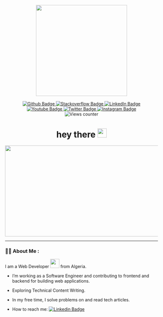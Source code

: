 <div id="header" align="center" >
    <div>
        <img src="https://media.giphy.com/media/R03zWv5p1oNSQd91EP/giphy.gif" width="300"/>
    </div >
    <br>
    <a href="https://github.com/abderrahmanebennaceur">
        <img src="https://img.shields.io/badge/Github-black?style=for-the-badge&logo=github&logoColor=white" alt="Github Badge"/>
    </a>
    <a href="#">
        <img src="https://img.shields.io/badge/Stackoverflow-orange?style=for-the-badge&logo=stackoverflow&logoColor=white" alt="Stackoverflow Badge"/>
    </a>
    <a href="https://dz.linkedin.com/in/abderrahmane-bennaceur-26966b211">
        <img src="https://img.shields.io/badge/LinkedIn-blue?style=for-the-badge&logo=linkedin&logoColor=white" alt="LinkedIn Badge"/>
    </a>
    <a href="#">
        <img src="https://img.shields.io/badge/YouTube-red?style=for-the-badge&logo=youtube&logoColor=white" alt="Youtube Badge"/>
    </a>
    <a href="#">
        <img src="https://img.shields.io/badge/Twitter-blue?style=for-the-badge&logo=twitter&logoColor=white" alt="Twitter Badge"/>
    </a>
    <a href="#">
        <img src="https://img.shields.io/badge/Instagram-purple?style=for-the-badge&logo=instagram&logoColor=white" alt="Instagram Badge"/>
    </a>

<br>

<img src="https://komarev.com/ghpvc/?username=abderrahmanebennaceur&style=flat-square&color=blue" alt="Views counter"/>

<br>

<h1>
  hey there
  <img src="https://media.giphy.com/media/hvRJCLFzcasrR4ia7z/giphy.gif" width="30px"/>
</h1>
</div>

<div align="center">
  <img src="https://media.giphy.com/media/SWoSkN6DxTszqIKEqv/giphy.gif" width="600" height="300"/>
</div>

---

### :man_technologist: About Me :

I am a Web Developer <img src="https://media.giphy.com/media/WUlplcMpOCEmTGBtBW/giphy.gif" width="30"> from Algeria.

- I’m working as a Software Engineer and contributing to frontend and backend for building web applications.

- Exploring Technical Content Writing.

- In my free time, I solve problems on and read tech articles.

- How to reach me: [![Linkedin Badge](https://img.shields.io/badge/-Abderrahmane_BENNACEUR-blue?style=flat&logo=Linkedin&logoColor=white)](https://dz.linkedin.com/in/abderrahmane-bennaceur-26966b211)
